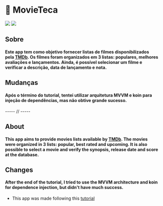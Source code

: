 # :movie_camera: MovieTeca
[![](https://img.shields.io/badge/LinkedIn-0077B5?style=for-the-badge&logo=linkedin&logoColor=white)](https://www.linkedin.com/in/julianaweinert99/)  [![](https://img.shields.io/badge/Gmail-D14836?style=for-the-badge&logo=gmail&logoColor=white)](mailto:julianalima@aluno.santoangelo.uri.br)

## Sobre
#### Este app tem como objetivo fornecer listas de filmes disponibilizados pela [TMDb](https://www.themoviedb.org/). Os filmes foram organizados em 3 listas: populares, melhores avaliações e lançamentos. Ainda, é possível selecionar um filme e verificar a descrição, data de lançamento e nota.

## Mudanças
#### Após o término do tutorial, tentei utilizar arquitetura MVVM e koin para injeção de dependências, mas não obtive grande sucesso.

----- // -----

## About
#### This app aims to provide movies lists available by [TMDb](https://www.themoviedb.org/). The movies were organized in 3 lists: popular, best rated and upcoming. It is also possible to select a movie and verify the synopsis, release date and score at the database.

## Changes
#### After the end of the tutorial, I tried to use the MVVM architecture and koin for dependence injection, but didn't have much success. 

- This app was made following this [tutorial](https://www.arthlimchiu.com/2019/10/02/make-a-movies-app-part-1.html) 
